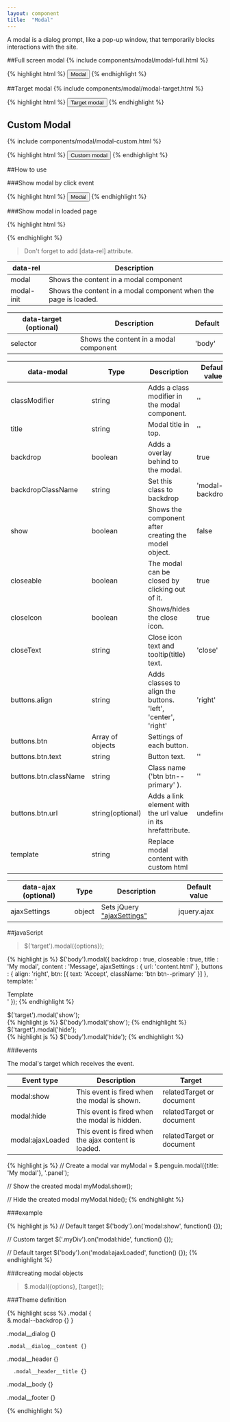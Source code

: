 ```yaml
---
layout: component
title:  "Modal"
---
```


A modal is a dialog prompt, like a pop-up window, that temporarily blocks interactions with the site.

##Full screen modal
{% include components/modal/modal-full.html %}

{% highlight html %}
<button class="btn btn--primary" data-rel="modal" data-modal="{title: 'Modal', content: 'Content', closeable: true, buttons: {align: 'right', btn: [{text: 'Accept', className: 'btn btn--primary'}]}}">
	Modal
</button>
{% endhighlight %}


##Target modal
{% include components/modal/modal-target.html %}

{% highlight html %}
<button class="btn btn--primary" data-rel="modal" data-target=".demo--target" data-modal="{title: 'Modal', content: 'Content', buttons: {btn: [{text: 'Accept', className: 'btn btn--primary'}]}}">
  Target modal
</button>
{% endhighlight %}


## Custom Modal
{% include components/modal/modal-custom.html %}

{% highlight html %}
<button class="btn btn--primary" data-rel="modal" data-target=".demo--custom" data-modal="{template:'<div>Template</div>', closeable: true }">Custom modal</button>
{% endhighlight %}


##How to use

###Show modal by click event

{% highlight html %}
<button data-rel="modal" data-target="selector" data-modal="{options}" data-ajax="{ajaxSettings}">Modal</button>
{% endhighlight %}

###Show modal in loaded page

{% highlight html %}
<div data-rel="modal-init" data-modal="{options}" data-ajax="{ajaxSettings}"></div>
{% endhighlight %}

> Don't forget to add [data-rel] attribute.

| data-rel   | Description                                                     |
|------------|-----------------------------------------------------------------|
| modal      | Shows the content in a modal component                          |
| modal-init | Shows the content in a modal component when the page is loaded. |



| data-target (optional) | Description                            | Default |
|------------------------|----------------------------------------|---------|
| selector               | Shows the content in a modal component | 'body'  |


| data-modal            | Type             | Description                                                  | Default value     |
|-----------------------|------------------|--------------------------------------------------------------|-------------------|
| classModifier         | string           | Adds a class modifier in the modal component.                | ''                |
| title                 | string           | Modal title in top.                                          | ''                |
| backdrop              | boolean          | Adds a overlay behind to the modal.                          | true              |
| backdropClassName     | string           | Set this class to backdrop                                   | 'modal--backdrop' |
| show                  | boolean          | Shows the component after creating the model object.         | false             |
| closeable             | boolean          | The modal can be closed by clicking out of it.               | true              |
| closeIcon             | boolean          | Shows/hides the close icon.                                  | true              |
| closeText             | string           | Close icon text and tooltip(title) text.                     | 'close'           |
| buttons.align         | string           | Adds classes to align the buttons. 'left', 'center', 'right' | 'right'           |
| buttons.btn           | Array of objects | Settings of each button.                                     |                   |
| buttons.btn.text      | string           | Button text.                                                 | ''                |
| buttons.btn.className | string           | Class name ('btn btn--primary' ).                            | ''                |
| buttons.btn.url       | string(optional) | Adds a link element with the url value in its hrefattribute. | undefined         |
| template              | string           | Replace modal content with custom html                       |                   |


| data-ajax (optional) | Type   | Description               | Default value |
|----------------------|--------|---------------------------|---------------|
| ajaxSettings         | object | Sets jQuery ["ajaxSettings"](http://api.jquery.com/jquery.ajax) | jquery.ajax   |


##javaScript

> $('target').modal({options});

{% highlight js %}
$('body').modal({
    backdrop      : true,
    closeable     : true,
    title         : 'My modal',
    content       : 'Message',
    ajaxSettings  : {
      url: 'content.html'
    },
    buttons       : {
        align: 'right',
        btn: [{
            text: 'Accept',
            className: 'btn btn--primary'
        }]
    },
    template: '<div>Template</div>'
});
{% endhighlight %}

<div class="penguin-example">
$('target').modal('show');
</div>
{% highlight js %}
$('body').modal('show');
{% endhighlight %}

<div class="penguin-example">
$('target').modal('hide');
</div>
{% highlight js %}
$('body').modal('hide');
{% endhighlight %}

###events

The modal's target which receives the event.

| Event type       | Description                                          | Target                    |
|------------------|------------------------------------------------------|---------------------------|
| modal:show       | This event is fired when the modal is shown.         | relatedTarget or document |
| modal:hide       | This event is fired when the modal is hidden.        | relatedTarget or document |
| modal:ajaxLoaded | This event is fired when the ajax content is loaded. | relatedTarget or document |

{% highlight js %}
// Create a modal
var myModal = $.penguin.modal({title: 'My modal'}, '.panel');

// Show the created modal
myModal.show();

// Hide the created modal
myModal.hide();
{% endhighlight %}

###example

{% highlight js %}
// Default target
$('body').on('modal:show', function() {});

// Custom target
$('.myDiv').on('modal:hide', function() {});

// Default target
$('body').on('modal:ajaxLoaded', function() {});
{% endhighlight %}


###creating modal objects

> $.modal({options}, [target]);

###Theme definition

{% highlight scss %}
.modal {   
  &.modal--backdrop {} 
}

  .modal__dialog {}
  
    .modal__dialog__content {}
   
    
  .modal__header {}
    
      .modal__header__title {}
      
  .modal__body {}
  
  .modal__footer {}
  
{% endhighlight %}